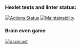 ### Hexlet tests and linter status:
[![Actions Status](https://github.com/alistkov/php-project-45/workflows/hexlet-check/badge.svg)](https://github.com/alistkov/php-project-45/actions)
[![Maintainability](https://api.codeclimate.com/v1/badges/6a2c2e64893633e8c544/maintainability)](https://codeclimate.com/github/alistkov/php-project-45/maintainability)

### Brain even game
[![asciicast](https://asciinema.org/a/PeeuQKihh7hO8eKp3rq4VFirP.svg)](https://asciinema.org/a/PeeuQKihh7hO8eKp3rq4VFirP)